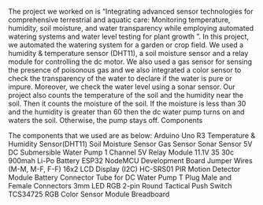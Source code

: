The project we worked on is “Integrating advanced sensor technologies for comprehensive terrestrial and aquatic care: Monitoring temperature, humidity, soil moisture, and water transparency while employing automated watering systems and water level testing for plant growth ”. In this project, we automated the watering system for a garden or crop field. We used a humidity & temperature sensor (DHT11), a soil moisture sensor and a relay module for controlling the dc motor. We also used a gas sensor for sensing the presence of poisonous gas and we also integrated a color sensor to check the transparency of the water to declare if the water is pure or impure. Moreover, we check the water level using a sonar sensor. Our project also counts the temperature of the soil and the humidity near the soil. Then it counts the moisture of the soil. If the moisture is less than 30 and the humidity is greater than 60 then the dc water pump turns on and waters the soil. Otherwise, the pump stays off.
Components 

The components that we used are as below:
Arduino Uno R3
Temperature & Humidity Sensor(DHT11)
Soil Moisture Sensor
Gas Sensor
Sonar Sensor
5V DC Submersible Water Pump
1 Channel 5V Relay Module
11.1V 35 30c 900mah Li-Po Battery
ESP32 NodeMCU Development Board
Jumper Wires (M-M, M-F, F-F)
16x2 LCD Display (I2C)
HC-SRS01 PIR Motion Detector Module
Battery Connector
Tube for DC Water Pump
T Plug Male and Female Connectors
3mm LED RGB
2-pin Round Tactical Push Switch
TCS34725 RGB Color Sensor Module
Breadboard
